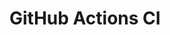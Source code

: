 # GitHub Actions CI
















































































































































































































































































































































































































































































































































































































































































































































































































































































































































































































































































































































































































































































































































































































































































































































































































































































































































































































































































































































































